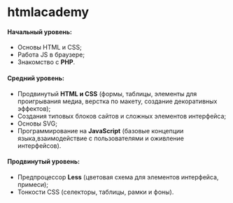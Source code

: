 <h1>htmlacademy</h1>
<p><h4>Начальный уровень:</h4></p>
<ul>
  <li>Основы HTML и CSS;
  <li>Работа JS  в браузере;
  <li>Знакомство с <b>PHP</b>.
</ul>
<p><h4>Средний уровень:</h4></p>
<ul>
 <li>Продвинутый <b>HTML и CSS</b> (формы, таблицы, элементы для проигрывания медиа, верстка по макету, создание декоративных эффектов);
<li>Создания типовых блоков сайтов и сложных элементов интерфейса;
<li>Основы SVG;
<li>Программирование на <b>JavaScript</b> (базовые концепции языка,взаимодействие с пользователями и оживление интерфейсов).
</ul>
<p><h4>Продвинутый уровень:</p></h4>
<ul>
  <li>Предпроцессор <b>Less</b> (цветовая схема для элементов интерфейса, примеси);
  <li>Тонкости CSS (селекторы, таблицы, рамки и фоны).
</ul>

